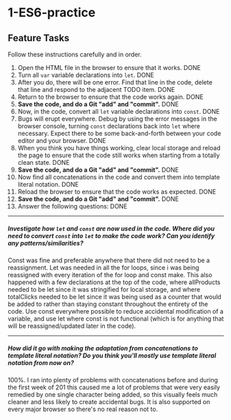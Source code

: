 # 1-ES6-practice

## Feature Tasks

Follow these instructions carefully and in order.

1. Open the HTML file in the browser to ensure that it works. DONE
2. Turn all `var` variable declarations into `let`. DONE
3. After you do, there will be one error. Find that line in the code, delete that line and respond to the adjacent TODO item. DONE
4. Return to the browser to ensure that the code works again. DONE
5. **Save the code, and do a Git "add" and "commit".** DONE
6. Now, in the code, convert all `let` variable declarations into `const`. DONE
7. Bugs will erupt everywhere. Debug by using the error messages in the browser console, turning `const` declarations back into `let` where necessary. Expect there to be some back-and-forth between your code editor and your browser. DONE
8. When you think you have things working, clear local storage and reload the page to ensure that the code still works when starting from a totally clean state. DONE
9. **Save the code, and do a Git "add" and "commit".** DONE
10. Now find all concatenations in the code and convert them into template literal notation. DONE
11. Reload the browser to ensure that the code works as expected. DONE
12. **Save the code, and do a Git "add" and "commit".** DONE
13. Answer the following questions: DONE

---

##### Investigate how `let` and `const` are now used in the code. Where did you need to convert `const` into `let` to make the code work? Can you identify any patterns/similarities?

Const was fine and preferable anywhere that there did not need to be a reassignment. Let was needed in all the for loops, since i was being reassigned with every iteration of the for loop and const make. This also happened with a few declarations at the top of the code, where allProducts needed to be let since it was stringified for local storage, and where totalClicks needed to be let since it was being used as a counter that would be added to rather than staying constant throughout the entirety of the code. Use const everywhere possible to reduce accidental modification of a variable, and use let where const is not functional (which is for anything that will be reassigned/updated later in the code).

---

##### How did it go with making the adaptation from concatenations to template literal notation? Do you think you'll mostly use template literal notation from now on?

100%. I ran into plenty of problems with concatenations before and during the first week of 201 this caused me a lot of problems that were very easily remedied by one single character being added, so this visually feels much cleaner and less likely to create accidental bugs. It is also supported on every major browser so there's no real reason not to.
